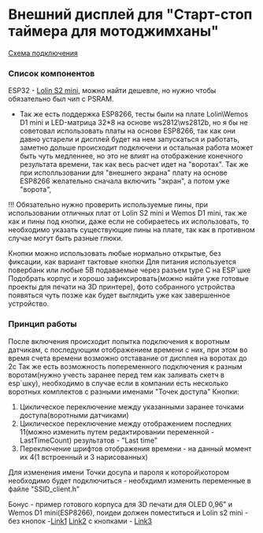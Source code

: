 # Внешний дисплей для "Старт-стоп таймера для мотоджимханы"
[Схема подключения](https://github.com/VeZhD/sw-telemetry/blob/main/sw_client_OLED-I2C-128x64/sw_client_OLED-I2C-128x64_connection%20scheme.png)

### Список компонентов

ESP32 - [Lolin S2 mini](https://aliexpress.ru/item/1005003145192016.html?sku_id=12000024338777694), можно найти дешевле, но нужно чтобы обязательно был чип с PSRAM. 
+ Так же есть поддержка ESP8266, тесты были на плате Lolin\Wemos D1 mini и LED-матрица 32*8 на основе ws2812\ws2812b, но я бы не советовал использовать платы на основе ESP8266, так как они давно устарели и дисплей будет на нем запускаться и работать, заметно дольше происходит подключени и остальная работа может быть чуть медленнее, но это не влият на отображение конечного результата времени, так как весь расчет идет на "воротах". Так же при исполльзовании для "внешнего экрана" плату на основе ESP8266 желательно сначала включить "экран", а потом уже "ворота",



!!! Обязательно нужно проверить используемые пины, при использовании отличных плат от Lolin S2 mini и Wemos D1 mini, так же как и пины под кнопки, даже если не собираетесь их использовать, то необходимо указать существующие пины на плате, так как в противном случае могут быть разные глюки.

Кнопки можно использовать любые нормально открытые, без фиксации, как вариант тактовые кнопки
Для питания используется повербанк или любые 5В подаваемые через разъем type C на ESP`шке
Подобрать корпус и хорошо зафиксировать(можно найти уже готовые проекты для печати на 3D принтере), фото собранного устройства появяться чуть позже как будет выглядить уже как завершенное устройство.

### Принцип работы

После включения происходит попытка подключения к воротным датчикам, с последующим отображением времени с них, при этом во время счета времени возможно отставание от дисплея на воротах до 2с
Так же есть возможность попеременного подключения к разным воротам(нужно учесть заранее перед тем как заливать скетч в esp`шку), необходимо в случае если в компании есть несколько воротных комплектов с разными именами "Точек доступа" 
Кнопки:
1. Циклическое переключение между указанными заранее точками доступа(воротными датчиками)
2. Циклическое переключение между отображением последних 11(можно изменить путем редактировании переменной - LastTimeCount) результатов - "Last time"
3. Переключение шрифтов отображения времени - на данный момент их 4(1 встроенный и 3 нарисованных)

Для изменения имени Точки досупа и пароля к которой\котором необходимо будет подключиться - необхдимл изменить переменные в файле "SSID_client.h"


Бонус - пример готового корпуса для 3D печати для OLED 0,96" и Wemos D1 mini(ESP8266), поидеи должен поместиться и Lolin s2 mini - без кнопок -[Link1](https://www.thingiverse.com/thing:2448685) [Link2](https://www.thingiverse.com/thing:4371400) с кнопками - [Link3](https://www.thingiverse.com/thing:3714081)

